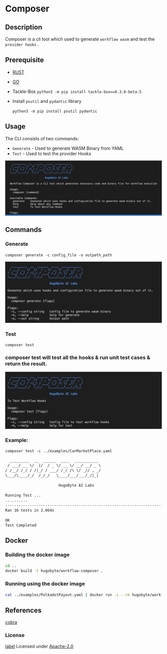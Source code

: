# Composer

## Description

Composer is a cli tool which used to generate `workflow wasm` and test the `provider hooks` .

## Prerequisite

- [RUST](https://www.rust-lang.org/tools/install)
- [GO](https://go.dev/doc/install)
- Tackle-Box
  `python3 -m pip install tackle-box==0.3.0-beta.5`
- Install `psutil` and `pydantic` library

  `python3 -m pip install psutil pydantic`

## Usage

The CLI consists of two commands:

- `Generate` - Used to generate WASM Binary from YAML
- `Test` - Used to test the provider Hooks

![alt text](./images/composer.png)

## Commands

### Generate

```
composer generate -c config_file -o outpath_path
```

![alt text](./images/generate.png)

### Test

```
composer test
```

### composer test will test all the hooks & run unit test cases & return the result.

![alt text](./images/test.png)

### Example:

```
composer test -c ../examples/CarMarketPlace.yaml
```

```
  _________  __  ______  ____  ___________
 / ___/ __ \/  |/  / _ \/ __ \/ __/ __/ _ \
/ /__/ /_/ / /|_/ / ___/ /_/ /\ \/ _// , _/
\___/\____/_/  /_/_/   \____/___/___/_/|_|

                        HugoByte AI Labs

Running Test ...
..........
----------------------------------------------------------------------
Ran 10 tests in 2.064s

OK
Test Completed

```
## Docker

### Building the docker image
```bash
cd ..
docker build -t hugobyte/workflow-composer .
```

### Running using the docker image
```bash
cat ../examples/PolkadotPayout.yaml | docker run -i --rm hugobyte/workflow-composer > output.wasm
```
## References

[cobra](https://github.com/spf13/cobra)

### License

[label](https://www.apache.org/licenses/LICENSE-2.0)
Licensed under [Apache-2.0](https://www.apache.org/licenses/LICENSE-2.0)
